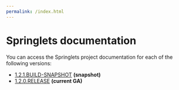 ```yaml
---
permalink: /index.html
---
```

# Springlets documentation

You can access the Springlets project documentation for each of the following versions:

* [1.2.1.BUILD-SNAPSHOT](1.2.1.BUILD-SNAPSHOT/index.html) **(snapshot)**
* [1.2.0.RELEASE](1.2.0.RELEASE/index.html) **(current GA)**
